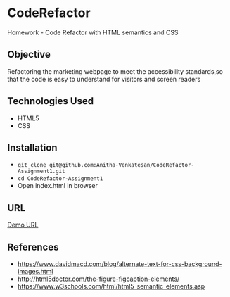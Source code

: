 # CodeRefactor

Homework - Code Refactor with HTML semantics and CSS

## Objective

Refactoring the marketing webpage to meet the accessibility standards,so that the code is easy to understand for visitors and screen readers
 
## Technologies Used

* HTML5
* CSS

## Installation

* ` git clone git@github.com:Anitha-Venkatesan/CodeRefactor-Assignment1.git ` 
* ` cd CodeRefactor-Assignment1 `
* Open index.html in browser

## URL

[Demo URL](https://anitha-venkatesan.github.io/CodeRefactor-Assignment1/)

## References

* https://www.davidmacd.com/blog/alternate-text-for-css-background-images.html
* http://html5doctor.com/the-figure-figcaption-elements/
* https://www.w3schools.com/html/html5_semantic_elements.asp
